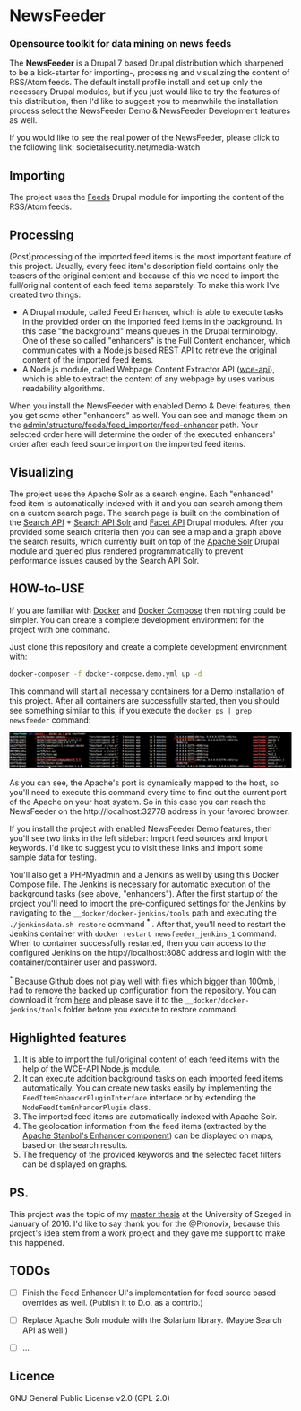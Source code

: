# NewsFeeder
### Opensource toolkit for data mining on news feeds

The **NewsFeeder** is a Drupal 7 based Drupal distribution which sharpened to be a kick-starter for importing-, processing and visualizing the content of RSS/Atom feeds.
The default install profile install and set up only the necessary Drupal modules, but if you just would like to try the features of this distribution, then I'd like to suggest you to meanwhile the installation process select the NewsFeeder Demo & NewsFeeder Development features as well.

If you would like to see the real power of the NewsFeeder, please click to the following link: societalsecurity.net/media-watch


## Importing

The project uses the [Feeds](https://www.drupal.org/project/feeds) Drupal module for importing the content of the RSS/Atom feeds.


## Processing

(Post)processing of the imported feed items is the most important feature of this project. Usually, every feed item's description field contains only the teasers of the original content and because of this we need to import the full/original content of each feed items separately. To make this work I've created two things:
* A Drupal module, called Feed Enhancer, which is able to execute tasks in the provided order on the imported feed items in the background. In this case "the background" means queues in the Drupal terminology. One of these so called "enhancers" is the Full Content enchancer, which communicates with a Node.js based REST API to retrieve the original content of the imported feed items.
* A Node.js module, called Webpage Content Extractor API ([wce-api](https://www.npmjs.com/package/wce-api)), which is able to extract the content of any webpage by uses various readability algorithms.

When you install the NewsFeeder with enabled Demo & Devel features, then you get some other "enhancers" as well. You can see and manage them on the [admin/structure/feeds/feed_importer/feed-enhancer](__screenshots/feed_enhancer_ui_with_descriptions.png) path. Your selected order here will determine the order of the executed enhancers' order after each feed source import on the imported feed items.


## Visualizing

The project uses the Apache Solr as a search engine. Each "enhanced" feed item is automatically indexed with it and you can search among them on a custom search page. The search page is built on the combination of the [Search API](https://www.drupal.org/project/search_api) + [Search API Solr](https://www.drupal.org/project/search_api_solr) and [Facet API](https://www.drupal.org/project/facetapi) Drupal modules. After you provided some search criteria then you can see a map and a graph above the search results, which currently built on top of the [Apache Solr](https://www.drupal.org/project/apachesolr) Drupal module and queried plus rendered programmatically to prevent performance issues caused by the Search API Solr.


## HOW-to-USE

If you are familiar with [Docker](https://www.docker.com) and [Docker Compose](https://docs.docker.com/compose/) then nothing could be simpler. You can create a complete development environment for the project with one command.

Just clone this repository and create a complete development environment with:

 ```sh
 docker-composer -f docker-compose.demo.yml up -d
 ```

This command will start all necessary containers for a Demo installation of this project. After all containers are successfully started, then you should see something similar to this, if you execute the `docker ps | grep newsfeeder` command:

![Docker Compose in action](__screenshots/docker_compose_in_action.png "Docker Compose in action")

As you can see, the Apache's port is dynamically mapped to the host, so you'll need to execute this command every time to find out the current port of the Apache on your host system. So in this case you can reach the NewsFeeder on the http://localhost:32778 address in your favored browser.

If you install the project with enabled NewsFeeder Demo features, then you'll see two links in the left sidebar: Import feed sources and Import keywords. I'd like to suggest you to visit these links and import some sample data for testing.

You'll also get a PHPMyadmin and a Jenkins as well by using this Docker Compose file. The Jenkins is necessary for automatic execution of the background tasks (see above, "enhancers"). After the first startup of the project you'll need to import the pre-configured settings for the Jenkins by navigating to the `__docker/docker-jenkins/tools` path and executing the `./jenkinsdata.sh restore` command<sup> __*__ </sup>. After that, you'll need to restart the Jenkins container with `docker restart newsfeeder_jenkins_1` command. When to container successfully restarted, then you can access to the configured Jenkins on the http://localhost:8080 address and login with the container/container user and password.


<sup> __*__ </sup> Because Github does not play well with files which bigger than 100mb, I had to remove the backed up configuration from the repository. You can download it from [here](http://biczodezso.hu/sites/default/files/newsfeeder_jenkins-data_1.tar.gz) and please save it to the `__docker/docker-jenkins/tools` folder before you execute to restore command.

## Highlighted features

 1. It is able to import the full/original content of each feed items with the help of the WCE-API Node.js module.
 2. It can execute addition background tasks on each imported feed items automatically. You can create new tasks easily by implementing the `FeedItemEnhancerPluginInterface` interface or by extending the `NodeFeedItemEnhancerPlugin` class.
 3. The imported feed items are automatically indexed with Apache Solr.
 4. The geolocation information from the feed items (extracted by the [Apache Stanbol's Enhancer component](https://stanbol.apache.org/docs/trunk/components/enhancer/)) can be displayed on maps, based on the search results.
 5. The frequency of the provided keywords and the selected facet filters can be displayed on graphs.


## PS.

This project was the topic of my [master thesis](http://biczodezso.hu/sites/default/files/diplomamunka.pdf) at the University of Szeged in January of 2016. I'd like to say thank you for the @Pronovix, because this project's idea stem from a work project and they gave me support to make this happened.

## TODOs

- [ ] Finish the Feed Enhancer UI's implementation for feed source based overrides as well. (Publish it to D.o. as a contrib.)
- [ ] Replace Apache Solr module with the Solarium library. (Maybe Search API as well.)
- [ ] ...


## Licence
GNU General Public License v2.0 (GPL-2.0)
